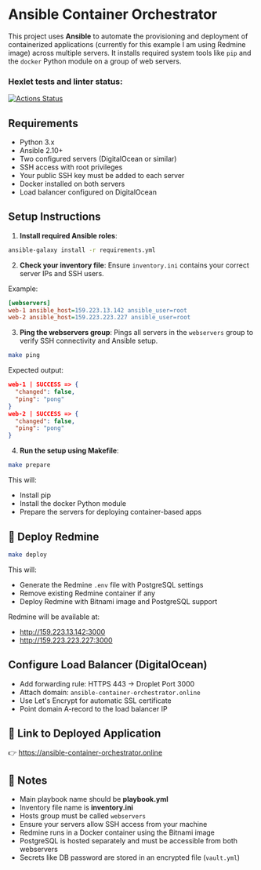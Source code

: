 # Ansible Container Orchestrator

This project uses **Ansible** to automate the provisioning and deployment of containerized applications (currently for this example I am using Redmine image) across multiple servers. It installs required system tools like `pip` and the `docker` Python module on a group of web servers.

### Hexlet tests and linter status:
[![Actions Status](https://github.com/Zyabridos/devops-for-programmers-project-76/actions/workflows/hexlet-check.yml/badge.svg)](https://github.com/Zyabridos/devops-for-programmers-project-76/actions)

## Requirements
- Python 3.x
- Ansible 2.10+
- Two configured servers (DigitalOcean or similar)
- SSH access with root privileges
- Your public SSH key must be added to each server
- Docker installed on both servers
- Load balancer configured on DigitalOcean

## Setup Instructions

1. **Install required Ansible roles**:

```bash
ansible-galaxy install -r requirements.yml
```

2. **Check your inventory file**:
Ensure `inventory.ini` contains your correct server IPs and SSH users.

Example:
```ini
[webservers]
web-1 ansible_host=159.223.13.142 ansible_user=root
web-2 ansible_host=159.223.223.227 ansible_user=root
```

3. **Ping the webservers group**:
Pings all servers in the `webservers` group to verify SSH connectivity and Ansible setup.

```bash
make ping
```
Expected output:

```json
web-1 | SUCCESS => {
  "changed": false,
  "ping": "pong"
}
web-2 | SUCCESS => {
  "changed": false,
  "ping": "pong"
}
```

4. **Run the setup using Makefile**:
```bash
make prepare
```
This will:
- Install pip
- Install the docker Python module
- Prepare the servers for deploying container-based apps

## 🐳 Deploy Redmine

```bash
make deploy
```
This will:
- Generate the Redmine `.env` file with PostgreSQL settings
- Remove existing Redmine container if any
- Deploy Redmine with Bitnami image and PostgreSQL support

Redmine will be available at:

- http://159.223.13.142:3000
- http://159.223.223.227:3000

## Configure Load Balancer (DigitalOcean)

- Add forwarding rule: HTTPS 443 → Droplet Port 3000
- Attach domain: `ansible-container-orchestrator.online`
- Use Let's Encrypt for automatic SSL certificate
- Point domain A-record to the load balancer IP

## 🔗 Link to Deployed Application
👉 https://ansible-container-orchestrator.online

## 📌 Notes
- Main playbook name should be **playbook.yml**
- Inventory file name is **inventory.ini**
- Hosts group must be called `webservers`
- Ensure your servers allow SSH access from your machine
- Redmine runs in a Docker container using the Bitnami image
- PostgreSQL is hosted separately and must be accessible from both webservers
- Secrets like DB password are stored in an encrypted file (`vault.yml`)
